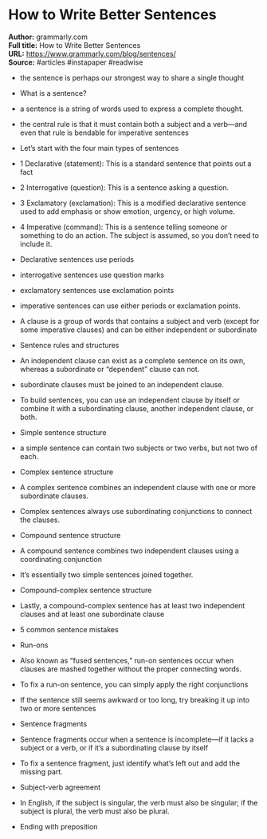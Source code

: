 # How to Write Better Sentences

**Author:** grammarly.com  
**Full title:** How to Write Better Sentences  
**URL:** https://www.grammarly.com/blog/sentences/  
**Source:** #articles #instapaper #readwise

- the sentence is perhaps our strongest way to share a single thought 
   
- What is a sentence? 
   
- a sentence is a string of words used to express a complete thought. 
   
- the central rule is that it must contain both a subject and a verb—and even that rule is bendable for imperative sentences 
   
- Let’s start with the four main types of sentences 
   
- 1 Declarative (statement): This is a standard sentence that points out a fact 
   
- 2 Interrogative (question): This is a sentence asking a question. 
   
- 3 Exclamatory (exclamation): This is a modified declarative sentence used to add emphasis or show emotion, urgency, or high volume. 
   
- 4 Imperative (command): This is a sentence telling someone or something to do an action. The subject is assumed, so you don’t need to include it. 
   
- Declarative sentences use periods 
   
- interrogative sentences use question marks 
   
- exclamatory sentences use exclamation points 
   
- imperative sentences can use either periods or exclamation points. 
   
- A clause is a group of words that contains a subject and verb (except for some imperative clauses) and can be either independent or subordinate 
   
- Sentence rules and structures 
   
- An independent clause can exist as a complete sentence on its own, whereas a subordinate or “dependent” clause can not. 
   
- subordinate clauses must be joined to an independent clause. 
   
- To build sentences, you can use an independent clause by itself or combine it with a subordinating clause, another independent clause, or both. 
   
- Simple sentence structure 
   
- a simple sentence can contain two subjects or two verbs, but not two of each. 
   
- Complex sentence structure 
   
- A complex sentence combines an independent clause with one or more subordinate clauses. 
   
- Complex sentences always use subordinating conjunctions to connect the clauses. 
   
- Compound sentence structure 
   
- A compound sentence combines two independent clauses using a coordinating conjunction 
   
- It’s essentially two simple sentences joined together. 
   
- Compound-complex sentence structure 
   
- Lastly, a compound-complex sentence has at least two independent clauses and at least one subordinate clause 
   
- 5 common sentence mistakes 
   
- Run-ons 
   
- Also known as “fused sentences,” run-on sentences occur when clauses are mashed together without the proper connecting words. 
   
- To fix a run-on sentence, you can simply apply the right conjunctions 
   
- If the sentence still seems awkward or too long, try breaking it up into two or more sentences 
   
- Sentence fragments 
   
- Sentence fragments occur when a sentence is incomplete—if it lacks a subject or a verb, or if it’s a subordinating clause by itself 
   
- To fix a sentence fragment, just identify what’s left out and add the missing part. 
   
- Subject-verb agreement 
   
- In English, if the subject is singular, the verb must also be singular; if the subject is plural, the verb must also be plural. 
   
- Ending with preposition 
   
